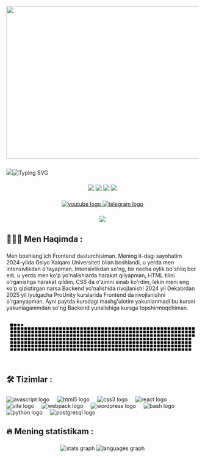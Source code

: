 <br clear="both">

<div align="center">
  <img width="600" height="400" src="https://github.com/ulmasjon96/ulmasjon96/blob/main/gamer_800x600.gif"  />
</div>

###
<div>
	
  <img src="https://github.com/blackcater/blackcater/raw/main/images/Hi.gif" height="30"/><img src="https://readme-typing-svg.demolab.com?font=Fira+Code&weight=500&size=30&duration=6000&align=center&pause=3000&color=EBC891&width=765&lines=Assalomu%20 Aleykum%20Mening%20ismim%20Ismatov%20O'lmasbek%20!..." alt="Typing SVG"  />
</div>

###

<p align="center">
  <img src="https://i.giphy.com/media/LMt9638dO8dftAjtco/200.webp" width="100">
  <img src="https://i.giphy.com/media/KzJkzjggfGN5Py6nkT/200.webp" width="100">
  <img src="https://i.giphy.com/media/IdyAQJVN2kVPNUrojM/200.webp" width="100">
  <img src="https://i.giphy.com/media/eNAsjO55tPbgaor7ma/200w.webp" width="100">
</p>

###

<div align="center">
	<a href="https://www.youtube.com/@mirba.ea7781" target="_blank">
		<img src="https://img.shields.io/static/v1?message=Youtube&logo=youtube&label=&color=FF0000&logoColor=white&labelColor=&style=for-the-badge" height="25" alt="youtube logo"  />
	</a>
	<a href="https://t.me/Ulmasjon96" target="_blank">
		<img src="https://img.shields.io/static/v1?message=Telegram&logo=telegram&label=&color=2CA5E0&logoColor=white&labelColor=&style=for-the-badge" height="25" alt="telegram logo"  />
	</a>
</div>

###

<div align="center">
	<img src="https://visitor-badge.laobi.icu/badge?page_id=filimonovalexey.filimonovalexey&"  />
</div>

###

<h2 align="left">👨🏻‍💻 Men Haqimda :</h2>

###

<p align="left">Men boshlang'ich Frontend dasturchisiman. Mening it-dagi sayohatim 2024-yilda Osiyo Xalqaro Universiteti bilan boshlandi, u yerda men intensivlikdan o'tayapman. Intensivlikdan so'ng, bir necha oylik bo'shliq bor edi, u yerda men ko'p yo'nalishlarda harakat qilyapman, HTML tilini o'rganishga harakat qildim, CSS da o'zimni sinab ko'rdim, lekin meni eng ko'p qiziqtirgan narsa Backend yo'nalishida  rivojlanish! 2024 yil Dekabrdan 2025 yil Iyulgacha ProUnity kurslarida Frontend da rivojlanishni o'rganyapman. Ayni paytda kursdagi mashg'ulotim yakunlanmadi bu kursni yakunlaganimdan so'ng Backend yunalishiga kursga topshirmoqchiman.</p>

###

<p align="center">
 <img width="600" src="assets/github-snake.svg" alt="snake"/>
</p>

###

<h2 align="left">🛠 Tizimlar :</h2>

###

<div align="left">
	<img src="https://cdn.jsdelivr.net/gh/devicons/devicon/icons/javascript/javascript-original.svg" height="40" alt="javascript logo"  />
	<img width="12" />
	<img src="https://cdn.jsdelivr.net/gh/devicons/devicon/icons/html5/html5-original.svg" height="40" alt="html5 logo"  />
	<img width="12" />
	<img src="https://cdn.jsdelivr.net/gh/devicons/devicon/icons/css3/css3-original.svg" height="40" alt="css3 logo"  />
	<img width="12" />
	<img src="https://cdn.jsdelivr.net/gh/devicons/devicon/icons/react/react-original.svg" height="40" alt="react logo"  />
	<img width="12" />
	<img src="https://skillicons.dev/icons?i=vite" height="40" alt="vite logo"  />
	<img width="12" />
	<img src="https://cdn.simpleicons.org/webpack/8DD6F9" height="40" alt="webpack logo"  />
	<img width="12" />
	<img src="https://skillicons.dev/icons?i=wordpress" height="40" alt="wordpress logo"  />
	<img width="12" />
	<img src="https://cdn.simpleicons.org/gnubash/4EAA25" height="40" alt="bash logo"  />
	<img width="12" />
	<img src="https://skillicons.dev/icons?i=py" height="40" alt="python logo"  />
	<img width="12" />
	<img src="https://skillicons.dev/icons?i=postgres" height="40" alt="postgresql logo"  />
</div>

###

<h2 align="left">🔥  Mening statistikam :</h2>

###

<div align="center">
	<img src="https://github-readme-stats.vercel.app/api?username=filimonovalexey&hide_title=false&hide_rank=false&show_icons=true&include_all_commits=true&count_private=true&disable_animations=false&theme=dracula&locale=en&hide_border=false&order=1" height="150" alt="stats graph"  />
	<img src="https://github-readme-stats.vercel.app/api/top-langs?username=filimonovalexey&locale=en&hide_title=false&layout=compact&card_width=320&langs_count=5&theme=dracula&hide_border=false&order=2" height="150" alt="languages graph"  />
</div>

###
